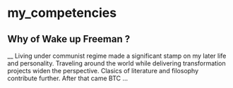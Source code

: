 # my_competencies

## Why of Wake up Freeman ?

 __ Living under communist regime made a significant stamp on my later life and personality. Traveling around the world while delivering transformation projects widen the perspective. Clasics of literature and filosophy contribute further. After that came BTC ...
